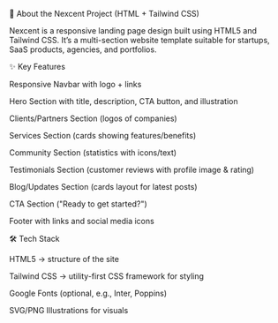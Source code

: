 📌 About the Nexcent Project (HTML + Tailwind CSS)

Nexcent is a responsive landing page design built using HTML5 and Tailwind CSS.
It’s a multi-section website template suitable for startups, SaaS products, agencies, and portfolios.

✨ Key Features

Responsive Navbar with logo + links

Hero Section with title, description, CTA button, and illustration

Clients/Partners Section (logos of companies)

Services Section (cards showing features/benefits)

Community Section (statistics with icons/text)

Testimonials Section (customer reviews with profile image & rating)

Blog/Updates Section (cards layout for latest posts)

CTA Section ("Ready to get started?")

Footer with links and social media icons

🛠️ Tech Stack

HTML5 → structure of the site

Tailwind CSS → utility-first CSS framework for styling

Google Fonts (optional, e.g., Inter, Poppins)

SVG/PNG Illustrations for visuals
